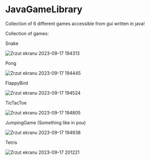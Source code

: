 # JavaGameLibrary
Collection of 6 different games accessible from gui written in java!

Collection of games:

Snake

![Zrzut ekranu 2023-09-17 194313](https://github.com/ZeroDay0101/JavaGameLibrary/assets/125507344/ef7d368a-7b3b-499a-a8b6-e9beb32392e6)

Pong

![Zrzut ekranu 2023-09-17 194445](https://github.com/ZeroDay0101/JavaGameLibrary/assets/125507344/597341f7-8e82-4c51-9946-c29c093f83ba)

FlappyBird

![Zrzut ekranu 2023-09-17 194524](https://github.com/ZeroDay0101/JavaGameLibrary/assets/125507344/ae037232-3917-4c12-a443-8f06ab78565c)

TicTacToe

![Zrzut ekranu 2023-09-17 194805](https://github.com/ZeroDay0101/JavaGameLibrary/assets/125507344/f2fc15ba-07d9-4dd1-927e-d03899ed352a)

JumpingGame (Something like in pou)

![Zrzut ekranu 2023-09-17 194938](https://github.com/ZeroDay0101/JavaGameLibrary/assets/125507344/aba10c9d-9fcc-42c8-9754-e5503839164c)


Tetris

![Zrzut ekranu 2023-09-17 201221](https://github.com/ZeroDay0101/JavaGameLibrary/assets/125507344/f0cd736b-9733-4dfd-a53d-d3acc3028a3a)
